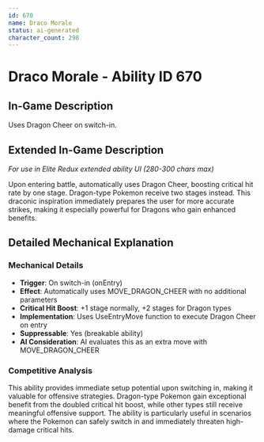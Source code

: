```yaml
---
id: 670
name: Draco Morale
status: ai-generated
character_count: 298
---
```


# Draco Morale - Ability ID 670

## In-Game Description
Uses Dragon Cheer on switch-in.

## Extended In-Game Description
*For use in Elite Redux extended ability UI (280-300 chars max)*

Upon entering battle, automatically uses Dragon Cheer, boosting critical hit rate by one stage. Dragon-type Pokemon receive two stages instead. This draconic inspiration immediately prepares the user for more accurate strikes, making it especially powerful for Dragons who gain enhanced benefits.

## Detailed Mechanical Explanation

### Mechanical Details
- **Trigger**: On switch-in (onEntry)
- **Effect**: Automatically uses MOVE_DRAGON_CHEER with no additional parameters
- **Critical Hit Boost**: +1 stage normally, +2 stages for Dragon types
- **Implementation**: Uses UseEntryMove function to execute Dragon Cheer on entry
- **Suppressable**: Yes (breakable ability)
- **AI Consideration**: AI evaluates this as an extra move with MOVE_DRAGON_CHEER

### Competitive Analysis
This ability provides immediate setup potential upon switching in, making it valuable for offensive strategies. Dragon-type Pokemon gain exceptional benefit from the doubled critical hit boost, while other types still receive meaningful offensive support. The ability is particularly useful in scenarios where the Pokemon can safely switch in and immediately threaten high-damage critical hits.